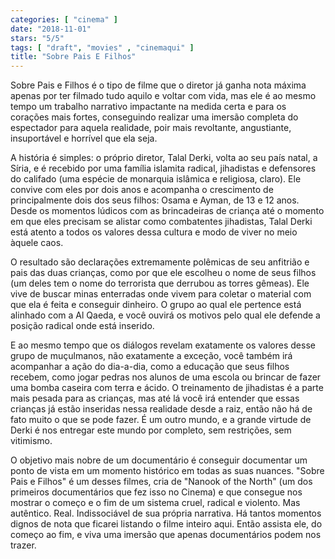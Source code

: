```yaml
---
categories: [ "cinema" ]
date: "2018-11-01"
stars: "5/5"
tags: [ "draft", "movies" , "cinemaqui" ]
title: "Sobre Pais E Filhos"
---
```

Sobre Pais e Filhos é o tipo de filme que o diretor já ganha nota máxima apenas por ter filmado tudo aquilo e voltar com vida, mas ele é ao mesmo tempo um trabalho narrativo impactante na medida certa e para os corações mais fortes, conseguindo realizar uma imersão completa do espectador para aquela realidade, poir mais revoltante, angustiante, insuportável e horrível que ela seja.

A história é simples: o próprio diretor, Talal Derki, volta ao seu país natal, a Síria, e é recebido por uma família islamita radical, jihadistas e defensores do califado (uma espécie de monarquia islâmica e religiosa, claro). Ele convive com eles por dois anos e acompanha o crescimento de principalmente dois dos seus filhos: Osama e Ayman, de 13 e 12 anos. Desde os momentos lúdicos com as brincadeiras de criança até o momento em que eles precisam se alistar como combatentes jihadistas, Talal Derki está atento a todos os valores dessa cultura e modo de viver no meio àquele caos.

O resultado são declarações extremamente polêmicas de seu anfitrião e pais das duas crianças, como por que ele escolheu o nome de seus filhos (um deles tem o nome do terrorista que derrubou as torres gêmeas). Ele vive de buscar minas enterradas onde vivem para coletar o material com que ela é feita e conseguir dinheiro. O grupo ao qual ele pertence está alinhado com a Al Qaeda, e você ouvirá os motivos pelo qual ele defende a posição radical onde está inserido.

E ao mesmo tempo que os diálogos revelam exatamente os valores desse grupo de muçulmanos, não exatamente a exceção, você também irá acompanhar a ação do dia-a-dia, como a educação que seus filhos recebem, como jogar pedras nos alunos de uma escola ou brincar de fazer uma bomba caseira com terra e ácido. O treinamento de jihadistas é a parte mais pesada para as crianças, mas até lá você irá entender que essas crianças já estão inseridas nessa realidade desde a raiz, então não há de fato muito o que se pode fazer. É um outro mundo, e a grande virtude de Derki é nos entregar este mundo por completo, sem restrições, sem vitimismo.

O objetivo mais nobre de um documentário é conseguir documentar um ponto de vista em um momento histórico em todas as suas nuances. "Sobre Pais e Filhos" é um desses filmes, cria de "Nanook of the North" (um dos primeiros documentários que fez isso no Cinema) e que consegue nos mostrar o começo e o fim de um sistema cruel, radical e violento. Mas autêntico. Real. Indissociável de sua própria narrativa. Há tantos momentos dignos de nota que ficarei listando o filme inteiro aqui. Então assista ele, do começo ao fim, e viva uma imersão que apenas documentários podem nos trazer.
